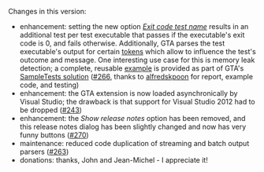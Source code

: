 Changes in this version:
* enhancement: setting the new option [*Exit code test name*](https://github.com/csoltenborn/GoogleTestAdapter#evaluating_exit_code) results in an additional test per test executable that passes if the executable's exit code is 0, and fails otherwise. Additionally, GTA parses the test executable's output for certain [tokens](https://github.com/csoltenborn/GoogleTestAdapter#evaluating_exit_code_tokens) which allow to influence the test's outcome and message. One interesting use case for this is memory leak detection; a complete, reusable [example](https://github.com/csoltenborn/GoogleTestAdapter#evaluating_exit_code_leak_example) is provided as part of GTA's [SampleTests solution](https://github.com/csoltenborn/GoogleTestAdapter/tree/master/SampleTests) ([#266](https://github.com/csoltenborn/GoogleTestAdapter/issues/266), thanks to [alfredskpoon](https://github.com/alfredskpoon) for report, example code, and testing)
* enhancement: the GTA extension is now loaded asynchronically by Visual Studio; the drawback is that support for Visual Studio 2012 had to be dropped ([#243](https://github.com/csoltenborn/GoogleTestAdapter/issues/243))
* enhancement: the *Show release notes* option has been removed, and this release notes dialog has been slightly changed and now has very funny buttons ([#270](https://github.com/csoltenborn/GoogleTestAdapter/issues/270))
* maintenance: reduced code duplication of streaming and batch output parsers ([#263](https://github.com/csoltenborn/GoogleTestAdapter/issues/263))
* donations: thanks, John and Jean-Michel - I appreciate it!
